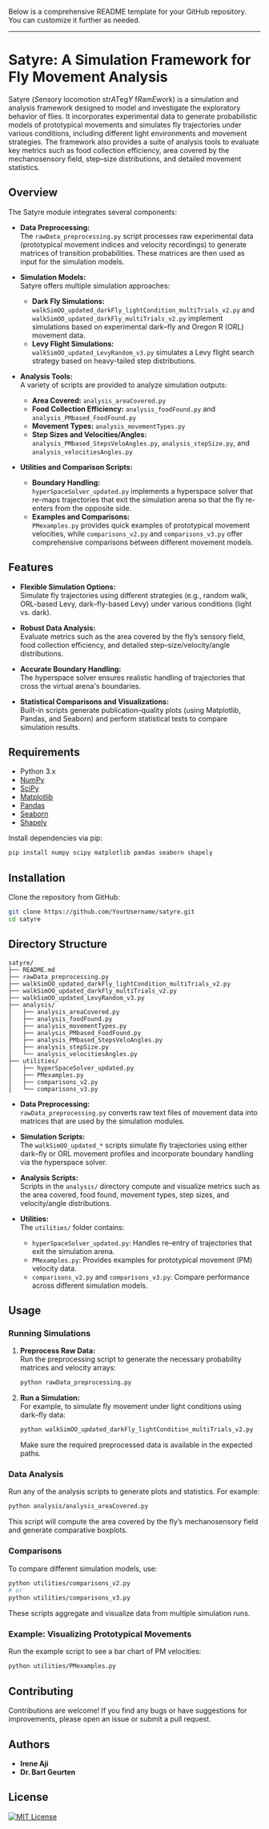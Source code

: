Below is a comprehensive README template for your GitHub repository. You can customize it further as needed.

---

# Satyre: A Simulation Framework for Fly Movement Analysis

Satyre (*S*ensory locomotion str*AT*eg*Y* f*R*am*E*work) is a simulation and analysis framework designed to model and investigate the exploratory behavior of flies. It incorporates experimental data to generate probabilistic models of prototypical movements and simulates fly trajectories under various conditions, including different light environments and movement strategies. The framework also provides a suite of analysis tools to evaluate key metrics such as food collection efficiency, area covered by the mechanosensory field, step–size distributions, and detailed movement statistics.

## Overview

The Satyre module integrates several components:

- **Data Preprocessing:**  
  The `rawData_preprocessing.py` script processes raw experimental data (prototypical movement indices and velocity recordings) to generate matrices of transition probabilities. These matrices are then used as input for the simulation models.

- **Simulation Models:**  
  Satyre offers multiple simulation approaches:
  - **Dark Fly Simulations:**  
    `walkSimOO_updated_darkFly_lightCondition_multiTrials_v2.py` and  
    `walkSimOO_updated_darkFly_multiTrials_v2.py` implement simulations based on experimental dark–fly and Oregon R (ORL) movement data.
  - **Levy Flight Simulations:**  
    `walkSimOO_updated_LevyRandom_v3.py` simulates a Levy flight search strategy based on heavy-tailed step distributions.

- **Analysis Tools:**  
  A variety of scripts are provided to analyze simulation outputs:
  - **Area Covered:** `analysis_areaCovered.py`
  - **Food Collection Efficiency:** `analysis_foodFound.py` and `analysis_PMbased_FoodFound.py`
  - **Movement Types:** `analysis_movementTypes.py`
  - **Step Sizes and Velocities/Angles:** `analysis_PMbased_StepsVeloAngles.py`, `analysis_stepSize.py`, and `analysis_velocitiesAngles.py`

- **Utilities and Comparison Scripts:**  
  - **Boundary Handling:**  
    `hyperSpaceSolver_updated.py` implements a hyperspace solver that re-maps trajectories that exit the simulation arena so that the fly re-enters from the opposite side.
  - **Examples and Comparisons:**  
    `PMexamples.py` provides quick examples of prototypical movement velocities, while `comparisons_v2.py` and `comparisons_v3.py` offer comprehensive comparisons between different movement models.

## Features

- **Flexible Simulation Options:**  
  Simulate fly trajectories using different strategies (e.g., random walk, ORL-based Levy, dark–fly-based Levy) under various conditions (light vs. dark).
  
- **Robust Data Analysis:**  
  Evaluate metrics such as the area covered by the fly’s sensory field, food collection efficiency, and detailed step–size/velocity/angle distributions.
  
- **Accurate Boundary Handling:**  
  The hyperspace solver ensures realistic handling of trajectories that cross the virtual arena's boundaries.
  
- **Statistical Comparisons and Visualizations:**  
  Built-in scripts generate publication–quality plots (using Matplotlib, Pandas, and Seaborn) and perform statistical tests to compare simulation results.

## Requirements

- Python 3.x
- [NumPy](https://numpy.org/)
- [SciPy](https://www.scipy.org/)
- [Matplotlib](https://matplotlib.org/)
- [Pandas](https://pandas.pydata.org/)
- [Seaborn](https://seaborn.pydata.org/)
- [Shapely](https://pypi.org/project/Shapely/)

Install dependencies via pip:

```bash
pip install numpy scipy matplotlib pandas seaborn shapely
```

## Installation

Clone the repository from GitHub:

```bash
git clone https://github.com/YourUsername/satyre.git
cd satyre
```

## Directory Structure

```
satyre/
├── README.md
├── rawData_preprocessing.py
├── walkSimOO_updated_darkFly_lightCondition_multiTrials_v2.py
├── walkSimOO_updated_darkFly_multiTrials_v2.py
├── walkSimOO_updated_LevyRandom_v3.py
├── analysis/
│   ├── analysis_areaCovered.py
│   ├── analysis_foodFound.py
│   ├── analysis_movementTypes.py
│   ├── analysis_PMbased_FoodFound.py
│   ├── analysis_PMbased_StepsVeloAngles.py
│   ├── analysis_stepSize.py
│   └── analysis_velocitiesAngles.py
├── utilities/
│   ├── hyperSpaceSolver_updated.py
│   ├── PMexamples.py
│   ├── comparisons_v2.py
│   └── comparisons_v3.py
```

- **Data Preprocessing:**  
  `rawData_preprocessing.py` converts raw text files of movement data into matrices that are used by the simulation modules.

- **Simulation Scripts:**  
  The `walkSimOO_updated_*` scripts simulate fly trajectories using either dark–fly or ORL movement profiles and incorporate boundary handling via the hyperspace solver.

- **Analysis Scripts:**  
  Scripts in the `analysis/` directory compute and visualize metrics such as the area covered, food found, movement types, step sizes, and velocity/angle distributions.

- **Utilities:**  
  The `utilities/` folder contains:
  - `hyperSpaceSolver_updated.py`: Handles re–entry of trajectories that exit the simulation arena.
  - `PMexamples.py`: Provides examples for prototypical movement (PM) velocity data.
  - `comparisons_v2.py` and `comparisons_v3.py`: Compare performance across different simulation models.

## Usage

### Running Simulations

1. **Preprocess Raw Data:**  
   Run the preprocessing script to generate the necessary probability matrices and velocity arrays:
   ```bash
   python rawData_preprocessing.py
   ```

2. **Run a Simulation:**  
   For example, to simulate fly movement under light conditions using dark–fly data:
   ```bash
   python walkSimOO_updated_darkFly_lightCondition_multiTrials_v2.py
   ```
   Make sure the required preprocessed data is available in the expected paths.

### Data Analysis

Run any of the analysis scripts to generate plots and statistics. For example:
```bash
python analysis/analysis_areaCovered.py
```
This script will compute the area covered by the fly’s mechanosensory field and generate comparative boxplots.

### Comparisons

To compare different simulation models, use:
```bash
python utilities/comparisons_v2.py
# or
python utilities/comparisons_v3.py
```
These scripts aggregate and visualize data from multiple simulation runs.

### Example: Visualizing Prototypical Movements

Run the example script to see a bar chart of PM velocities:
```bash
python utilities/PMexamples.py
```

## Contributing

Contributions are welcome! If you find any bugs or have suggestions for improvements, please open an issue or submit a pull request.

## Authors

- **Irene Aji**
- **Dr. Bart Geurten**

## License

[![MIT License](https://img.shields.io/badge/License-MIT-yellow.svg)](https://opensource.org/licenses/MIT)


